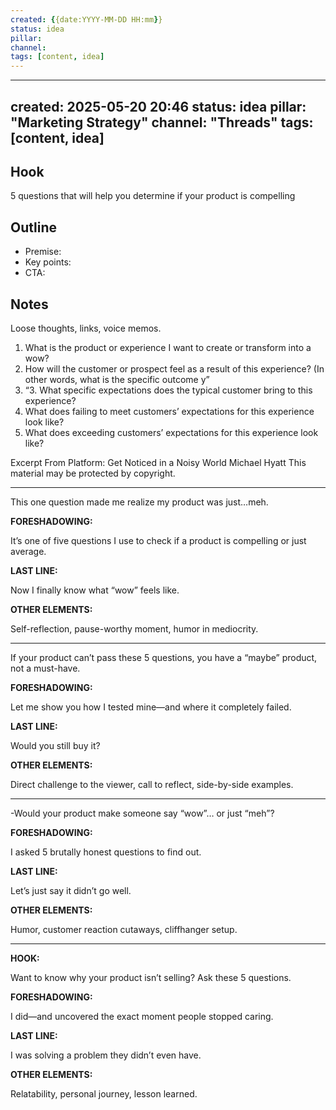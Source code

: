 ```yaml
---
created: {{date:YYYY-MM-DD HH:mm}}
status: idea
pillar: 
channel: 
tags: [content, idea]
---
```


---
created: 2025-05-20 20:46
status: idea
pillar: "Marketing Strategy"
channel: "Threads"
tags: [content, idea]
---

## Hook  
5 questions that will help you determine if your product is compelling

## Outline  
- Premise:  
- Key points:  
- CTA:  

## Notes  
Loose thoughts, links, voice memos.

1. What is the product or experience I want to create or transform into a wow?
2. How will the customer or prospect feel as a result of this experience? (In other words, what is the specific outcome y”
3. “3. What specific expectations does the typical customer bring to this experience?
4. What does failing to meet customers’ expectations for this experience look like?
5. What does exceeding customers’ expectations for this experience look like?

Excerpt From
Platform: Get Noticed in a Noisy World
Michael Hyatt
This material may be protected by copyright.


---
This one question made me realize my product was just…meh.

**FORESHADOWING:**

It’s one of five questions I use to check if a product is compelling or just average.

**LAST LINE:**

Now I finally know what “wow” feels like.

**OTHER ELEMENTS:**

Self-reflection, pause-worthy moment, humor in mediocrity.

---
If your product can’t pass these 5 questions, you have a “maybe” product, not a must-have.

**FORESHADOWING:**

Let me show you how I tested mine—and where it completely failed.

**LAST LINE:**

Would you still buy it?

**OTHER ELEMENTS:**

Direct challenge to the viewer, call to reflect, side-by-side examples.

---

-Would your product make someone say “wow”… or just “meh”?

**FORESHADOWING:**

I asked 5 brutally honest questions to find out.

**LAST LINE:**

Let’s just say it didn’t go well.

**OTHER ELEMENTS:**

Humor, customer reaction cutaways, cliffhanger setup.

---

**HOOK:**

Want to know why your product isn’t selling? Ask these 5 questions.

**FORESHADOWING:**

I did—and uncovered the exact moment people stopped caring.

**LAST LINE:**

I was solving a problem they didn’t even have.

**OTHER ELEMENTS:**

Relatability, personal journey, lesson learned.

